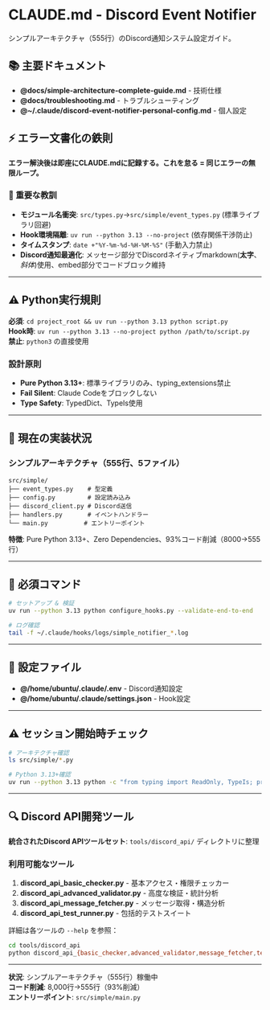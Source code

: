 # CLAUDE.md - Discord Event Notifier

シンプルアーキテクチャ（555行）のDiscord通知システム設定ガイド。

## 📚 主要ドキュメント

- **@docs/simple-architecture-complete-guide.md** - 技術仕様
- **@docs/troubleshooting.md** - トラブルシューティング
- **@~/.claude/discord-event-notifier-personal-config.md** - 個人設定

## ⚡ エラー文書化の鉄則

**エラー解決後は即座にCLAUDE.mdに記録する。これを怠る = 同じエラーの無限ループ。**

### 📝 重要な教訓

- **モジュール名衝突**: `src/types.py`→`src/simple/event_types.py` (標準ライブラリ回避)
- **Hook環境隔離**: `uv run --python 3.13 --no-project` (依存関係干渉防止)
- **タイムスタンプ**: `date +"%Y-%m-%d-%H-%M-%S"` (手動入力禁止)
- **Discord通知最適化**: メッセージ部分でDiscordネイティブmarkdown(**太字**、*斜体*)使用、embed部分でコードブロック維持

---

## ⚠️ Python実行規則

**必須**: `cd project_root && uv run --python 3.13 python script.py`  
**Hook時**: `uv run --python 3.13 --no-project python /path/to/script.py`  
**禁止**: `python3` の直接使用

### 設計原則
- **Pure Python 3.13+**: 標準ライブラリのみ、typing_extensions禁止
- **Fail Silent**: Claude Codeをブロックしない
- **Type Safety**: TypedDict、TypeIs使用

---

## 🚨 現在の実装状況

### シンプルアーキテクチャ（555行、5ファイル）
```
src/simple/
├── event_types.py    # 型定義
├── config.py         # 設定読み込み
├── discord_client.py # Discord送信
├── handlers.py       # イベントハンドラー
└── main.py          # エントリーポイント
```

**特徴**: Pure Python 3.13+、Zero Dependencies、93%コード削減（8000→555行）

---

## 🔧 必須コマンド

```bash
# セットアップ & 検証
uv run --python 3.13 python configure_hooks.py --validate-end-to-end

# ログ確認
tail -f ~/.claude/hooks/logs/simple_notifier_*.log
```

---

## 📁 設定ファイル

- **@/home/ubuntu/.claude/.env** - Discord通知設定
- **@/home/ubuntu/.claude/settings.json** - Hook設定

---

## ⚠️ セッション開始時チェック

```bash
# アーキテクチャ確認  
ls src/simple/*.py

# Python 3.13+確認
uv run --python 3.13 python -c "from typing import ReadOnly, TypeIs; print('OK')"
```

---

## 🔍 Discord API開発ツール

**統合されたDiscord APIツールセット**: `tools/discord_api/` ディレクトリに整理

### 利用可能なツール

1. **discord_api_basic_checker.py** - 基本アクセス・権限チェッカー
2. **discord_api_advanced_validator.py** - 高度な検証・統計分析
3. **discord_api_message_fetcher.py** - メッセージ取得・構造分析
4. **discord_api_test_runner.py** - 包括的テストスイート

詳細は各ツールの `--help` を参照：

```bash
cd tools/discord_api
python discord_api_{basic_checker,advanced_validator,message_fetcher,test_runner}.py --help
```

---

**状況**: シンプルアーキテクチャ（555行）稼働中  
**コード削減**: 8,000行→555行（93%削減）  
**エントリーポイント**: `src/simple/main.py`
